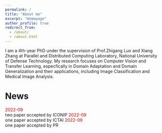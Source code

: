 ```yaml
---
permalink: /
title: "About me"
excerpt: "Homepage"
author_profile: true
redirect_from: 
  - /about/
  - /about.html
---
```


I am a 4th-year PhD under the supervision of Prof.Zhigang Luo and Xiang Zhang at Parallel and Distributed Computing Laboratory, National University of Defense Technology. My research focuses on Computer Vision and Transfer Learning, especfically in Domain Adaptation and Domain Generalization and their 
applications, including Image Classification and Medical Image Analysis.

News
======

<font color="#dd0000">2022-09</font><br />two paper accepted by ICONIP
<font color="#dd0000">2022-09</font><br />one paper accepted by ICTAI
<font color="#dd0000">2022-09</font><br />one paper accepted by PR
